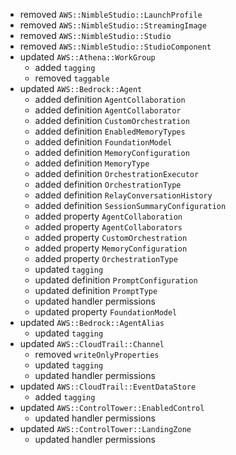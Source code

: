- removed `AWS::NimbleStudio::LaunchProfile`
- removed `AWS::NimbleStudio::StreamingImage`
- removed `AWS::NimbleStudio::Studio`
- removed `AWS::NimbleStudio::StudioComponent`
- updated `AWS::Athena::WorkGroup`
  - added `tagging`
  - removed `taggable`
- updated `AWS::Bedrock::Agent`
  - added definition `AgentCollaboration`
  - added definition `AgentCollaborator`
  - added definition `CustomOrchestration`
  - added definition `EnabledMemoryTypes`
  - added definition `FoundationModel`
  - added definition `MemoryConfiguration`
  - added definition `MemoryType`
  - added definition `OrchestrationExecutor`
  - added definition `OrchestrationType`
  - added definition `RelayConversationHistory`
  - added definition `SessionSummaryConfiguration`
  - added property `AgentCollaboration`
  - added property `AgentCollaborators`
  - added property `CustomOrchestration`
  - added property `MemoryConfiguration`
  - added property `OrchestrationType`
  - updated `tagging`
  - updated definition `PromptConfiguration`
  - updated definition `PromptType`
  - updated handler permissions
  - updated property `FoundationModel`
- updated `AWS::Bedrock::AgentAlias`
  - updated `tagging`
- updated `AWS::CloudTrail::Channel`
  - removed `writeOnlyProperties`
  - updated `tagging`
  - updated handler permissions
- updated `AWS::CloudTrail::EventDataStore`
  - added `tagging`
- updated `AWS::ControlTower::EnabledControl`
  - updated handler permissions
- updated `AWS::ControlTower::LandingZone`
  - updated handler permissions
